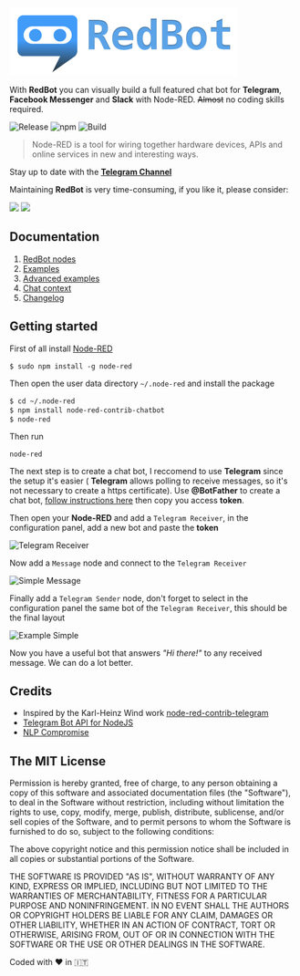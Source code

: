 ![RedBot](https://github.com/guidone/node-red-contrib-chatbot/raw/master/docs/logo/RedBot_logo_small.png)

With **RedBot** you can visually build a full featured chat bot for **Telegram**, **Facebook Messenger** and **Slack** with Node-RED. ~~Almost~~ no coding skills required.

![Release](https://img.shields.io/npm/v/node-red-contrib-chatbot.svg)
![npm](https://img.shields.io/npm/dm/node-red-contrib-chatbot.svg)
![Build](https://travis-ci.org/guidone/node-red-contrib-chatbot.svg?branch=master)

> Node-RED is a tool for wiring together hardware devices, APIs and online services in new and interesting ways.

Stay up to date with the **[Telegram Channel](https://t.me/redbotnode)**

Maintaining **RedBot** is very time-consuming, if you like it, please consider:

<a target="blank" href="https://www.paypal.me/guidone"><img src="https://img.shields.io/badge/Donate-PayPal-blue.svg"/></a>
<a target="blank" href="https://blockchain.info/payment_request?address=17tWsZgb8CsCVZ4ZWEqRz4ekz7KjUPVagz"><img src="https://img.shields.io/badge/Donate-Bitcoin-green.svg"/></a>

## Documentation

1. [RedBot nodes](https://github.com/guidone/node-red-contrib-chatbot/wiki/RedBot-nodes)
2. [Examples](https://github.com/guidone/node-red-contrib-chatbot/wiki/Examples)
3. [Advanced examples](https://github.com/guidone/node-red-contrib-chatbot/wiki/Advanced-Examples)
4. [Chat context](https://github.com/guidone/node-red-contrib-chatbot/wiki/Chat-Context)
5. [Changelog](https://github.com/guidone/node-red-contrib-chatbot/wiki/Changelog)

## Getting started

First of all install [Node-RED](http://nodered.org/docs/getting-started/installation)

```
$ sudo npm install -g node-red
```

Then open  the user data directory  `~/.node-red`  and install the package

```
$ cd ~/.node-red
$ npm install node-red-contrib-chatbot
$ node-red
```

Then run

```
node-red
```

The next step is to create a chat bot, I reccomend to use **Telegram** since the setup it's easier ( **Telegram** allows polling to receive messages, so it's not necessary to create a https certificate).
Use **@BotFather** to create a chat bot, [follow instructions here](https://core.telegram.org/bots#botfather) then copy you access **token**.

Then open your **Node-RED** and add a `Telegram Receiver`, in the configuration panel, add a new bot and paste the **token**

![Telegram Receiver](https://github.com/guidone/node-red-contrib-chatbot/raw/master/docs/images/example-telegram-receiver.png)

Now add a  `Message`  node and connect to the  `Telegram Receiver`

![Simple Message](https://github.com/guidone/node-red-contrib-chatbot/raw/master/docs/images/example-simple-message.png)

Finally add a `Telegram Sender` node, don't forget to select in the configuration panel the same bot of the `Telegram Receiver`, this should be the final layout

![Example Simple](https://github.com/guidone/node-red-contrib-chatbot/raw/master/docs/images/example-simple.png)

Now you have a useful bot that answers *"Hi there!"* to any received message. We can do a lot better.


## Credits
* Inspired by the Karl-Heinz Wind work [node-red-contrib-telegram](https://github.com/windkh/node-red-contrib-telegrambot)
* [Telegram Bot API for NodeJS](https://github.com/yagop/node-telegram-bot-api)
* [NLP Compromise](https://github.com/nlp-compromise/compromise)

## The MIT License
Permission is hereby granted, free of charge, to any person obtaining a copy
of this software and associated documentation files (the "Software"), to deal in the Software without restriction, including without limitation the rights to use, copy, modify, merge, publish, distribute, sublicense, and/or sell copies of the Software, and to permit persons to whom the Software is furnished to do so, subject to the following conditions:

The above copyright notice and this permission notice shall be included in
all copies or substantial portions of the Software.

THE SOFTWARE IS PROVIDED "AS IS", WITHOUT WARRANTY OF ANY KIND, EXPRESS OR IMPLIED, INCLUDING BUT NOT LIMITED TO THE WARRANTIES OF MERCHANTABILITY, FITNESS FOR A PARTICULAR PURPOSE AND NONINFRINGEMENT. IN NO EVENT SHALL THE
AUTHORS OR COPYRIGHT HOLDERS BE LIABLE FOR ANY CLAIM, DAMAGES OR OTHER LIABILITY, WHETHER IN AN ACTION OF CONTRACT, TORT OR OTHERWISE, ARISING FROM, OUT OF OR IN CONNECTION WITH THE SOFTWARE OR THE USE OR OTHER DEALINGS IN THE SOFTWARE.

Coded with :heart: in :it:

